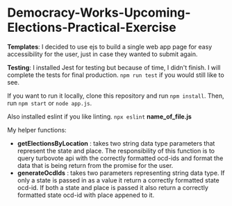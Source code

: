 # Democracy-Works-Upcoming-Elections-Practical-Exercise

**Templates**: I decided to use ejs to build a single web app page for easy accessibility for the user, just in case they wanted to submit again.

**Testing**: I installed Jest for testing but because of time, I didn't finish. I will complete the tests for final production. ``npm run test`` if you would still like to see.

If you want to run it locally, clone this repository and run ``npm install``. Then, run ``npm start`` or ``node app.js``.

Also installed eslint if you like linting. ``npx eslint`` __name_of_file.js__

My helper functions:
  
  + **getElectionsByLocation** : takes two string data type parameters that represent the state and place. The responsibility of this function is to query turbovote api with the correctly formatted ocd-ids and format the data that is being return from the promise for the user.
  + **generateOcdIds** : takes two parameters representing string data type. If only a state is passed in as a value it return a correctly formatted state ocd-id. If both a state and place is passed it also return a correctly formatted state ocd-id with place appened to it.

